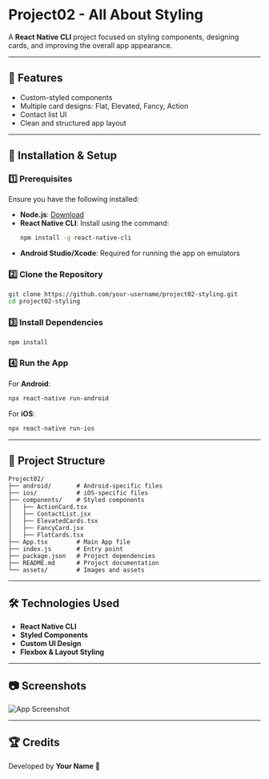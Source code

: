 # Project02 - All About Styling

A **React Native CLI** project focused on styling components, designing cards, and improving the overall app appearance.

---

## 📌 Features

- Custom-styled components
- Multiple card designs: Flat, Elevated, Fancy, Action
- Contact list UI
- Clean and structured app layout

---

## 📲 Installation & Setup

### 1️⃣ Prerequisites

Ensure you have the following installed:

- **Node.js**: [Download](https://nodejs.org/)
- **React Native CLI**: Install using the command:
  ```sh
  npm install -g react-native-cli
  ```
- **Android Studio/Xcode**: Required for running the app on emulators

### 2️⃣ Clone the Repository

```sh
git clone https://github.com/your-username/project02-styling.git
cd project02-styling
```

### 3️⃣ Install Dependencies

```sh
npm install
```

### 4️⃣ Run the App

For **Android**:

```sh
npx react-native run-android
```

For **iOS**:

```sh
npx react-native run-ios
```

---

## 📂 Project Structure

```
Project02/
├── android/       # Android-specific files
├── ios/           # iOS-specific files
├── components/    # Styled components
│   ├── ActionCard.tsx
│   ├── ContactList.jsx
│   ├── ElevatedCards.tsx
│   ├── FancyCard.jsx
│   ├── FlatCards.tsx
├── App.tsx        # Main App file
├── index.js       # Entry point
├── package.json   # Project dependencies
├── README.md      # Project documentation
└── assets/        # Images and assets
```

---

## 🛠️ Technologies Used

- **React Native CLI**
- **Styled Components**
- **Custom UI Design**
- **Flexbox & Layout Styling**

---

## 📷 Screenshots

![App Screenshot](assets/screenshot.png)

---

## 🏆 Credits

Developed by **Your Name** 🚀

